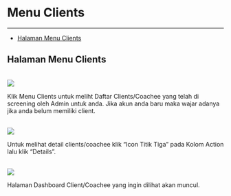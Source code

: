 # Menu Clients

---

- [Halaman Menu Clients](#menu_clients)

<a name="menu_clients"></a>
## Halaman Menu Clients

<br><img src="{{asset('assets/images/docs/1.0-Menu_Users_1.png')}}">

Klik Menu Clients untuk meliht Daftar Clients/Coachee yang telah di screening oleh Admin untuk anda. Jika akun anda baru maka wajar adanya jika anda belum memiliki client.

<br><img src="{{asset('assets/images/docs/1.0-Menu_Users_1.png')}}">

Untuk melihat detail clients/coachee klik “Icon Titik Tiga” pada Kolom Action lalu klik “Details”.

<br><img src="{{asset('assets/images/docs/1.0-Menu_Users_1.png')}}">

Halaman Dashboard Client/Coachee yang ingin dilihat akan muncul.